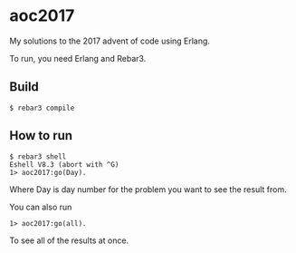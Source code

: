 aoc2017
=====
My solutions to the 2017 advent of code using Erlang.

To run, you need Erlang and Rebar3.

Build
-----
    $ rebar3 compile

How to run
-----
    $ rebar3 shell
    Eshell V8.3 (abort with ^G)
    1> aoc2017:go(Day).
Where Day is day number for the problem you want to see the result from.

You can also run
    
    1> aoc2017:go(all).
    
To see all of the results at once.
